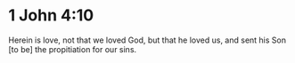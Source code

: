 # 1 John 4:10

Herein is love, not that we loved God, but that he loved us, and sent his Son [to be] the propitiation for our sins.